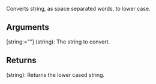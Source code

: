 Converts string, as space separated words, to lower case.


## Arguments
[string:=""] (string): The string to convert.


## Returns
(string): Returns the lower cased string.
